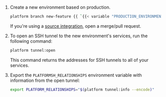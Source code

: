 1.  Create a new environment based on production.

    ```bash
    platform branch new-feature {{ `{{< variable "PRODUCTION_ENVIRONMENT_NAME" >}}` | .Page.RenderString }}
    ```

    If you're using a [source integration](/integrations/source.html),
    open a merge/pull request.

2.  To open an SSH tunnel to the new environment's services, run the following command:

    ```bash
    platform tunnel:open
    ```

    This command returns the addresses for SSH tunnels to all of your services.

3.  Export the `PLATFORMSH_RELATIONSHIPS` environment variable with information from the open tunnel:

    ```bash
    export PLATFORM_RELATIONSHIPS="$(platform tunnel:info --encode)"
    ```
